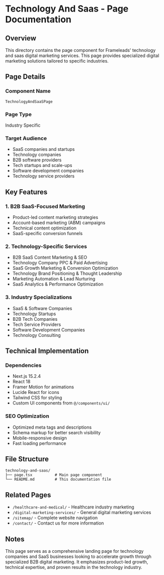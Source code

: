 # Technology And Saas - Page Documentation

## Overview
This directory contains the page component for Frameleads' technology and saas digital marketing services. This page provides specialized digital marketing solutions tailored to specific industries.

## Page Details

### Component Name
`TechnologyAndSaaSPage`

### Page Type
Industry Specific

### Target Audience
- SaaS companies and startups
- Technology companies
- B2B software providers
- Tech startups and scale-ups
- Software development companies
- Technology service providers

## Key Features

### 1. B2B SaaS-Focused Marketing
- Product-led content marketing strategies
- Account-based marketing (ABM) campaigns
- Technical content optimization
- SaaS-specific conversion funnels

### 2. Technology-Specific Services
- B2B SaaS Content Marketing & SEO
- Technology Company PPC & Paid Advertising
- SaaS Growth Marketing & Conversion Optimization
- Technology Brand Positioning & Thought Leadership
- Marketing Automation & Lead Nurturing
- SaaS Analytics & Performance Optimization

### 3. Industry Specializations
- SaaS & Software Companies
- Technology Startups
- B2B Tech Companies
- Tech Service Providers
- Software Development Companies
- Technology Consulting

## Technical Implementation

### Dependencies
- Next.js 15.2.4
- React 18
- Framer Motion for animations
- Lucide React for icons
- Tailwind CSS for styling
- Custom UI components from `@/components/ui/`

### SEO Optimization
- Optimized meta tags and descriptions
- Schema markup for better search visibility
- Mobile-responsive design
- Fast loading performance

## File Structure
```
technology-and-saas/
├── page.tsx          # Main page component
└── README.md         # This documentation file
```

## Related Pages
- `/healthcare-and-medical/` - Healthcare industry marketing
- `/digital-marketing-services/` - General digital marketing services
- `/sitemap/` - Complete website navigation
- `/contact/` - Contact us for more information

## Notes
This page serves as a comprehensive landing page for technology companies and SaaS businesses looking to accelerate growth through specialized B2B digital marketing. It emphasizes product-led growth, technical expertise, and proven results in the technology industry.
